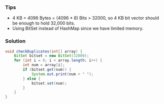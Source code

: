 ### Tips

- 4 KB = 4096 Bytes = (4096 * 8) Bits > 32000, so 4 KB bit vector should be enough to hold 32,000 bits.
- Using BitSet instead of HashMap since we have limited memory.

### Solution

```java
void checkDuplicates(int[] array) {
    BitSet bitset = new BitSet(32000);
    for (int i = 0; i < array.length; i++) {
        int num = array[i];
        if (bitset.get(num)) {
            System.out.print(num + " ");
        } else {
            bitset.set(num);
        }
    }
}
```
